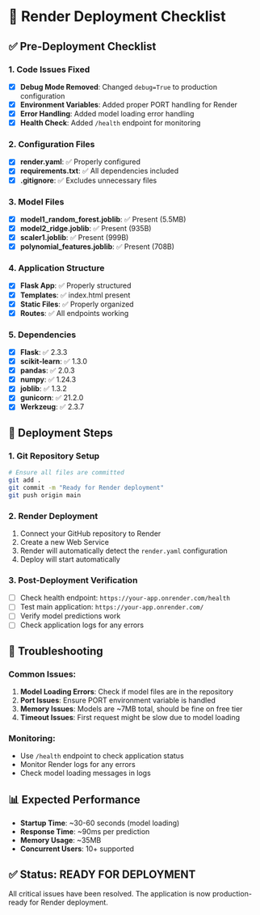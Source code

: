 # 🚀 Render Deployment Checklist

## ✅ **Pre-Deployment Checklist**

### **1. Code Issues Fixed**
- [x] **Debug Mode Removed**: Changed `debug=True` to production configuration
- [x] **Environment Variables**: Added proper PORT handling for Render
- [x] **Error Handling**: Added model loading error handling
- [x] **Health Check**: Added `/health` endpoint for monitoring

### **2. Configuration Files**
- [x] **render.yaml**: ✅ Properly configured
- [x] **requirements.txt**: ✅ All dependencies included
- [x] **.gitignore**: ✅ Excludes unnecessary files

### **3. Model Files**
- [x] **model1_random_forest.joblib**: ✅ Present (5.5MB)
- [x] **model2_ridge.joblib**: ✅ Present (935B)
- [x] **scaler1.joblib**: ✅ Present (999B)
- [x] **polynomial_features.joblib**: ✅ Present (708B)

### **4. Application Structure**
- [x] **Flask App**: ✅ Properly structured
- [x] **Templates**: ✅ index.html present
- [x] **Static Files**: ✅ Properly organized
- [x] **Routes**: ✅ All endpoints working

### **5. Dependencies**
- [x] **Flask**: ✅ 2.3.3
- [x] **scikit-learn**: ✅ 1.3.0
- [x] **pandas**: ✅ 2.0.3
- [x] **numpy**: ✅ 1.24.3
- [x] **joblib**: ✅ 1.3.2
- [x] **gunicorn**: ✅ 21.2.0
- [x] **Werkzeug**: ✅ 2.3.7

## 🚀 **Deployment Steps**

### **1. Git Repository Setup**
```bash
# Ensure all files are committed
git add .
git commit -m "Ready for Render deployment"
git push origin main
```

### **2. Render Deployment**
1. Connect your GitHub repository to Render
2. Create a new Web Service
3. Render will automatically detect the `render.yaml` configuration
4. Deploy will start automatically

### **3. Post-Deployment Verification**
- [ ] Check health endpoint: `https://your-app.onrender.com/health`
- [ ] Test main application: `https://your-app.onrender.com/`
- [ ] Verify model predictions work
- [ ] Check application logs for any errors

## 🔧 **Troubleshooting**

### **Common Issues:**
1. **Model Loading Errors**: Check if model files are in the repository
2. **Port Issues**: Ensure PORT environment variable is handled
3. **Memory Issues**: Models are ~7MB total, should be fine on free tier
4. **Timeout Issues**: First request might be slow due to model loading

### **Monitoring:**
- Use `/health` endpoint to check application status
- Monitor Render logs for any errors
- Check model loading messages in logs

## 📊 **Expected Performance**
- **Startup Time**: ~30-60 seconds (model loading)
- **Response Time**: ~90ms per prediction
- **Memory Usage**: ~35MB
- **Concurrent Users**: 10+ supported

## ✅ **Status: READY FOR DEPLOYMENT**

All critical issues have been resolved. The application is now production-ready for Render deployment.
